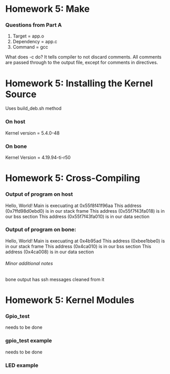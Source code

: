 # Homework 5: Make
### Questions from Part A
1. Target = app.o
2. Dependency = app.c
3. Command = gcc

What does -c do?  It tells compiler to not discard comments.  All comments are passed through to the output file, except for comments in directives.

# Homework 5: Installing the Kernel Source
Uses build_deb.sh method
### On host
Kernel version = 5.4.0-48
### On bone
Kernel Version = 4.19.94-ti-r50

# Homework 5: Cross-Compiling

### Output of program on host
Hello, World! Main is execuating at 0x55f8f41f96aa
This address (0x7ffd98d0ebd0) is in our stack frame
This address (0x55f7f43fa018) is in our bss section
This address (0x55f7f43fa010) is in our data section

### Output of program on bone:
Hello, World! Main is execuating at 0x4b95ad
This address (0xbee1bbe0) is in our stack frame
This address (0x4ca010) is in our bss section
This address (0x4ca008) is in our data section

###### Minor additional notes
bone output has ssh messages cleaned from it

# Homework 5: Kernel Modules

### Gpio_test
needs to be done
### gpio_test example
needs to be done
### LED example
